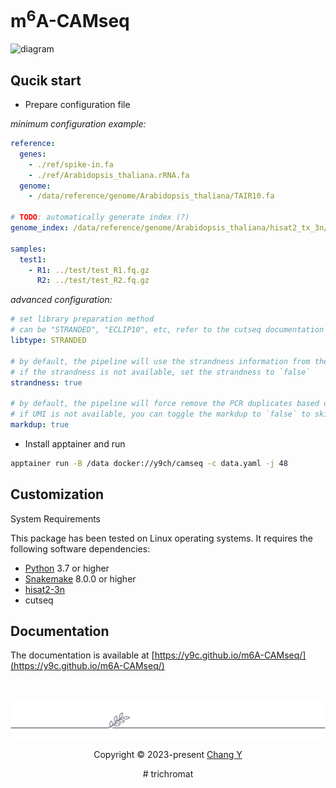 # m<sup>6</sup>A-CAMseq

![diagram](./docs/diagram.svg)

## Qucik start

- Prepare configuration file

_minimum configuration example:_

```yaml
reference:
  genes:
    - ./ref/spike-in.fa
    - ./ref/Arabidopsis_thaliana.rRNA.fa
  genome:
    - /data/reference/genome/Arabidopsis_thaliana/TAIR10.fa

# TODO: automatically generate index (?)
genome_index: /data/reference/genome/Arabidopsis_thaliana/hisat2_tx_3n/TAIR10.release57

samples:
  test1:
    - R1: ../test/test_R1.fq.gz
      R2: ../test/test_R2.fq.gz
```

_advanced configuration:_

```yaml
# set library preparation method
# can be "STRANDED", "ECLIP10", etc, refer to the cutseq documentation for more information
libtype: STRANDED

# by default, the pipeline will use the strandness information from the library
# if the strandness is not available, set the strandness to `false`
strandness: true

# by default, the pipeline will force remove the PCR duplicates based on the UMI
# if UMI is not available, you can toggle the markdup to `false` to skip the PCR duplicate removal
markdup: true
```

- Install apptainer and run

```bash
apptainer run -B /data docker://y9ch/camseq -c data.yaml -j 48
```

## Customization

System Requirements

This package has been tested on Linux operating systems. It requires the following software dependencies:

- [Python](https://www.python.org/downloads/) 3.7 or higher
- [Snakemake](https://snakemake.readthedocs.io/en/stable/getting_started/installation.html) 8.0.0 or higher
- [hisat2-3n](https://github.com/DaehwanKimLab/hisat2/tree/hisat-3n)
- cutseq

## Documentation

The documentation is available at [https://y9c.github.io/m6A-CAMseq/](https://y9c.github.io/m6A-CAMseq/)

&nbsp;

<p align="center">
<img
  src="https://raw.githubusercontent.com/y9c/y9c/master/resource/footer_line.svg?sanitize=true"
/>
</p>
<p align="center">
Copyright &copy; 2023-present
<a href="https://github.com/y9c" target="_blank">Chang Y</a>
</p>
<p align="center">
# trichromat
